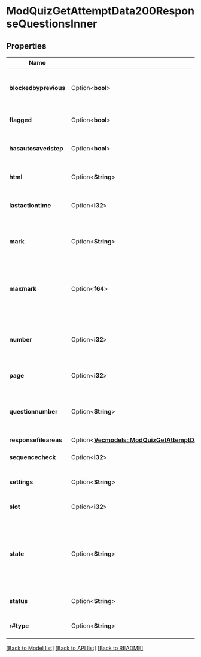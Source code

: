 # ModQuizGetAttemptData200ResponseQuestionsInner

## Properties

Name | Type | Description | Notes
------------ | ------------- | ------------- | -------------
**blockedbyprevious** | Option<**bool**> | whether the question is blocked by the previous question | [optional][default to null]
**flagged** | Option<**bool**> | whether the question is flagged or not | [optional][default to null]
**hasautosavedstep** | Option<**bool**> | whether this question attempt has autosaved data | [optional][default to null]
**html** | Option<**String**> | the question rendered | [optional][default to null]
**lastactiontime** | Option<**i32**> | the timestamp of the most recent step in this question attempt | [optional][default to null]
**mark** | Option<**String**> | the mark awarded.                     It will be returned only if the user is allowed to see it. | [optional][default to null]
**maxmark** | Option<**f64**> | the maximum mark possible for this question attempt.                     It will be returned only if the user is allowed to see it. | [optional][default to null]
**number** | Option<**i32**> | DO NOT USE. Use questionnumber. Only retained for backwards compatibility. | [optional][default to null]
**page** | Option<**i32**> | page of the quiz this question appears on | [optional][default to null]
**questionnumber** | Option<**String**> | The question number to display for this question, e.g. \"7\", \"i\" or \"Custom-B)\". | [optional][default to null]
**responsefileareas** | Option<[**Vec<models::ModQuizGetAttemptData200ResponseQuestionsInnerResponsefileareasInner>**](mod_quiz_get_attempt_data_200_response_questions_inner_responsefileareas_inner.md)> |  | [optional]
**sequencecheck** | Option<**i32**> | the number of real steps in this attempt | [optional][default to null]
**settings** | Option<**String**> | Question settings (JSON encoded). | [optional][default to null]
**slot** | Option<**i32**> | slot number | [optional][default to null]
**state** | Option<**String**> | the state where the question is in.                     It will not be returned if the user cannot see it due to the quiz display correctness settings. | [optional][default to null]
**status** | Option<**String**> | current formatted state of the question | [optional][default to null]
**r#type** | Option<**String**> | question type, i.e: multichoice | [optional][default to null]

[[Back to Model list]](../README.md#documentation-for-models) [[Back to API list]](../README.md#documentation-for-api-endpoints) [[Back to README]](../README.md)


